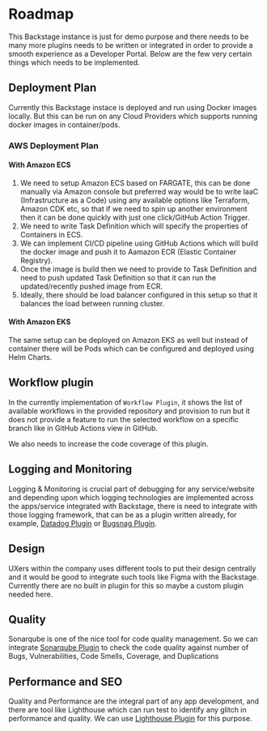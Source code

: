 # Roadmap

This Backstage instance is just for demo purpose and there needs to be many more plugins needs to be written or integrated in order to provide a smooth experience as a Developer Portal.
Below are the few very certain things which needs to be implemented.



## Deployment Plan

Currently this Backstage instace is deployed and run using Docker images locally. But this can be run on any Cloud Providers which supports running docker images in container/pods.

### AWS Deployment Plan

#### With Amazon ECS

1. We need to setup Amazon ECS based on FARGATE, this can be done manually via Amazon console but preferred way would be to write IaaC (Infrastructure as a Code) using any available options like Terraform, Amazon CDK etc, so that if we need to spin up another environment then it can be done quickly with just one click/GitHub Action Trigger.
2. We need to write Task Definition which will specify the properties of Containers in ECS.
3. We can implement CI/CD pipeline using GitHub Actions which will build the docker image and push it to Aamazon ECR (Elastic Container Registry).
4. Once the image is build then we need to provide to Task Definition and need to push updated Task Definition so that it can run the updated/recently pushed image from ECR.
5. Ideally, there should be load balancer configured in this setup so that it balances the load between running cluster.


#### With Amazon EKS

The same setup can be deployed on Amazon EKS as well but instead of container there will be Pods which can be configured and deployed using Helm Charts.

## Workflow plugin

In the currently implementation of `Workflow Plugin`, it shows the list of available workflows in the provided repository and provision to run but it does not provide a feature to run the selected workflow on a specific branch like in GitHub Actions view in GitHub.

We also needs to increase the code coverage of this plugin.


## Logging and Monitoring

Logging & Monitoring is crucial part of debugging for any service/website and depending upon which logging technologies are implemented across the apps/service integrated with Backstage, there is need to integrate with those logging framework, that can be as a plugin written already, for example, [Datadog Plugin](https://roadie.io/backstage/plugins/datadog/?utm_source=backstage.io&utm_medium=marketplace&utm_campaign=datadog) or [Bugsnag Plugin](https://roadie.io/backstage/plugins/bugsnag/?utm_source=backstage.io&utm_medium=marketplace&utm_campaign=bugsnag).

## Design

UXers within the company uses different tools to put their design centrally and it would be good to integrate such tools like Figma with the Backstage. Currently there are no built in plugin for this so maybe a custom plugin needed here.


## Quality

Sonarqube is one of the nice tool for code quality management. So we can integrate [Sonarqube Plugin](https://github.com/backstage/backstage/blob/master/plugins/sonarqube/README.md) to check the code quality against number of Bugs, Vulnerabilities, Code Smells, Coverage, and Duplications


## Performance and SEO

Quality and Performance are the integral part of any app development, and there are tool like Lighthouse which can run test to identify any glitch in performance and quality. We can use [Lighthouse Plugin](https://github.com/backstage/backstage/tree/master/plugins/lighthouse) for this purpose.





